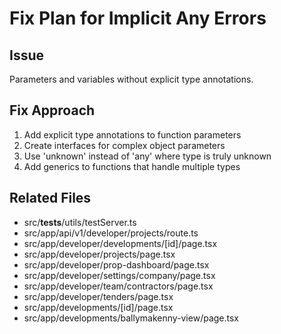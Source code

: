 # Fix Plan for Implicit Any Errors
        
## Issue
Parameters and variables without explicit type annotations.

## Fix Approach
1. Add explicit type annotations to function parameters
2. Create interfaces for complex object parameters
3. Use 'unknown' instead of 'any' where type is truly unknown
4. Add generics to functions that handle multiple types

## Related Files
- src/__tests__/utils/testServer.ts
- src/app/api/v1/developer/projects/route.ts
- src/app/developer/developments/[id]/page.tsx
- src/app/developer/projects/page.tsx
- src/app/developer/prop-dashboard/page.tsx
- src/app/developer/settings/company/page.tsx
- src/app/developer/team/contractors/page.tsx
- src/app/developer/tenders/page.tsx
- src/app/developments/[id]/page.tsx
- src/app/developments/ballymakenny-view/page.tsx
